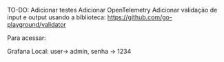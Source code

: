 TO-DO:
Adicionar testes
Adicionar OpenTelemetry
Adicionar validação de input e output usando a biblioteca: https://github.com/go-playground/validator


Para acessar:

Grafana Local: user-> admin, senha -> 1234
